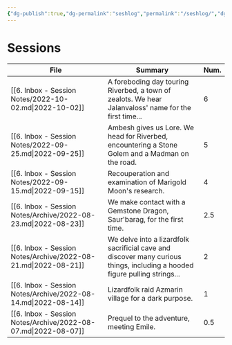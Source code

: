 ```yaml
---
{"dg-publish":true,"dg-permalink":"seshlog","permalink":"/seshlog/","dgHomeLink":true,"dgPassFrontmatter":false}
---
```


# Sessions
| File                                                           | Summary                                                                                                                    | Num. |
| -------------------------------------------------------------- | -------------------------------------------------------------------------------------------------------------------------- | ---- |
| [[6. Inbox - Session Notes/2022-10-02.md\|2022-10-02]]         | A foreboding day touring Riverbed, a town of zealots. We hear Jalanvaloss' name for the first time...                      | 6    |
| [[6. Inbox - Session Notes/2022-09-25.md\|2022-09-25]]         | Ambesh gives us Lore. We head for Riverbed, encountering a Stone Golem and a Madman on the road.                           | 5    |
| [[6. Inbox - Session Notes/2022-09-15.md\|2022-09-15]]         | Recouperation and examination of Marigold Moon's research.                                                                 | 4    |
| [[6. Inbox - Session Notes/Archive/2022-08-23.md\|2022-08-23]] | We make contact with a Gemstone Dragon, Saur'barag, for the first time.                                                    | 2.5  |
| [[6. Inbox - Session Notes/Archive/2022-08-21.md\|2022-08-21]] | We delve into a lizardfolk sacrificial cave and discover many curious things, including a hooded figure pulling strings... | 2    |
| [[6. Inbox - Session Notes/Archive/2022-08-14.md\|2022-08-14]] | Lizardfolk raid Azmarin village for a dark purpose.                                                                        | 1    |
| [[6. Inbox - Session Notes/Archive/2022-08-07.md\|2022-08-07]] | Prequel to the adventure, meeting Emile.                                                                                   | 0.5  |
